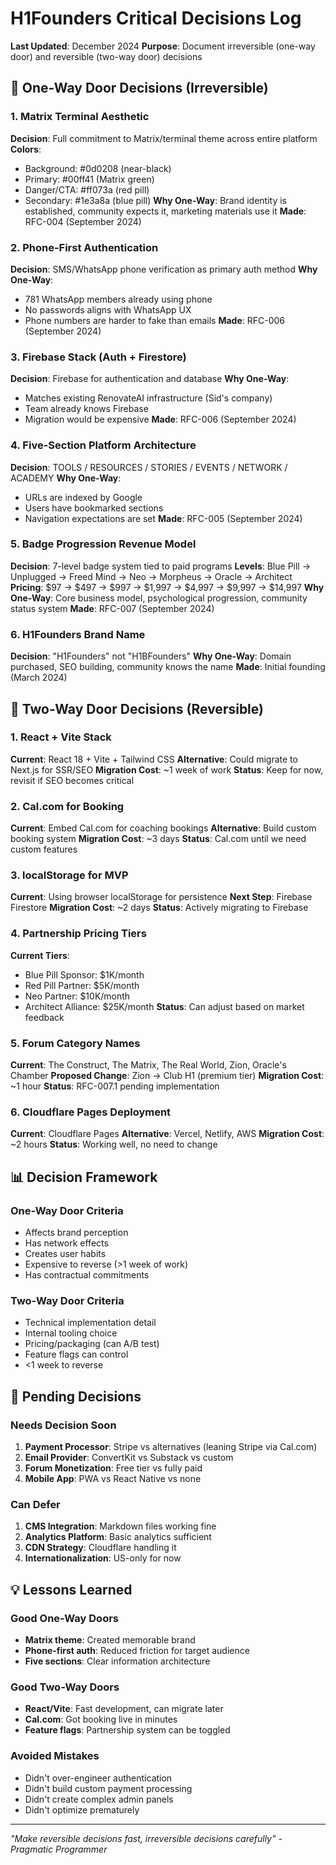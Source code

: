 # H1Founders Critical Decisions Log
**Last Updated**: December 2024
**Purpose**: Document irreversible (one-way door) and reversible (two-way door) decisions

## 🚪 One-Way Door Decisions (Irreversible)

### 1. Matrix Terminal Aesthetic
**Decision**: Full commitment to Matrix/terminal theme across entire platform
**Colors**: 
- Background: #0d0208 (near-black)
- Primary: #00ff41 (Matrix green)
- Danger/CTA: #ff073a (red pill)
- Secondary: #1e3a8a (blue pill)
**Why One-Way**: Brand identity is established, community expects it, marketing materials use it
**Made**: RFC-004 (September 2024)

### 2. Phone-First Authentication
**Decision**: SMS/WhatsApp phone verification as primary auth method
**Why One-Way**: 
- 781 WhatsApp members already using phone
- No passwords aligns with WhatsApp UX
- Phone numbers are harder to fake than emails
**Made**: RFC-006 (September 2024)

### 3. Firebase Stack (Auth + Firestore)
**Decision**: Firebase for authentication and database
**Why One-Way**:
- Matches existing RenovateAI infrastructure (Sid's company)
- Team already knows Firebase
- Migration would be expensive
**Made**: RFC-006 (September 2024)

### 4. Five-Section Platform Architecture
**Decision**: TOOLS / RESOURCES / STORIES / EVENTS / NETWORK / ACADEMY
**Why One-Way**:
- URLs are indexed by Google
- Users have bookmarked sections
- Navigation expectations are set
**Made**: RFC-005 (September 2024)

### 5. Badge Progression Revenue Model
**Decision**: 7-level badge system tied to paid programs
**Levels**: Blue Pill → Unplugged → Freed Mind → Neo → Morpheus → Oracle → Architect
**Pricing**: $97 → $497 → $997 → $1,997 → $4,997 → $9,997 → $14,997
**Why One-Way**: Core business model, psychological progression, community status system
**Made**: RFC-007 (September 2024)

### 6. H1Founders Brand Name
**Decision**: "H1Founders" not "H1BFounders"
**Why One-Way**: Domain purchased, SEO building, community knows the name
**Made**: Initial founding (March 2024)

## 🔄 Two-Way Door Decisions (Reversible)

### 1. React + Vite Stack
**Current**: React 18 + Vite + Tailwind CSS
**Alternative**: Could migrate to Next.js for SSR/SEO
**Migration Cost**: ~1 week of work
**Status**: Keep for now, revisit if SEO becomes critical

### 2. Cal.com for Booking
**Current**: Embed Cal.com for coaching bookings
**Alternative**: Build custom booking system
**Migration Cost**: ~3 days
**Status**: Cal.com until we need custom features

### 3. localStorage for MVP
**Current**: Using browser localStorage for persistence
**Next Step**: Firebase Firestore
**Migration Cost**: ~2 days
**Status**: Actively migrating to Firebase

### 4. Partnership Pricing Tiers
**Current Tiers**:
- Blue Pill Sponsor: $1K/month
- Red Pill Partner: $5K/month
- Neo Partner: $10K/month
- Architect Alliance: $25K/month
**Status**: Can adjust based on market feedback

### 5. Forum Category Names
**Current**: The Construct, The Matrix, The Real World, Zion, Oracle's Chamber
**Proposed Change**: Zion → Club H1 (premium tier)
**Migration Cost**: ~1 hour
**Status**: RFC-007.1 pending implementation

### 6. Cloudflare Pages Deployment
**Current**: Cloudflare Pages
**Alternative**: Vercel, Netlify, AWS
**Migration Cost**: ~2 hours
**Status**: Working well, no need to change

## 📊 Decision Framework

### One-Way Door Criteria
- Affects brand perception
- Has network effects
- Creates user habits
- Expensive to reverse (>1 week of work)
- Has contractual commitments

### Two-Way Door Criteria
- Technical implementation detail
- Internal tooling choice
- Pricing/packaging (can A/B test)
- Feature flags can control
- <1 week to reverse

## 🎯 Pending Decisions

### Needs Decision Soon
1. **Payment Processor**: Stripe vs alternatives (leaning Stripe via Cal.com)
2. **Email Provider**: ConvertKit vs Substack vs custom
3. **Forum Monetization**: Free tier vs fully paid
4. **Mobile App**: PWA vs React Native vs none

### Can Defer
1. **CMS Integration**: Markdown files working fine
2. **Analytics Platform**: Basic analytics sufficient
3. **CDN Strategy**: Cloudflare handling it
4. **Internationalization**: US-only for now

## 💡 Lessons Learned

### Good One-Way Doors
- **Matrix theme**: Created memorable brand
- **Phone-first auth**: Reduced friction for target audience
- **Five sections**: Clear information architecture

### Good Two-Way Doors
- **React/Vite**: Fast development, can migrate later
- **Cal.com**: Got booking live in minutes
- **Feature flags**: Partnership system can be toggled

### Avoided Mistakes
- Didn't over-engineer authentication
- Didn't build custom payment processing
- Didn't create complex admin panels
- Didn't optimize prematurely

---

*"Make reversible decisions fast, irreversible decisions carefully" - Pragmatic Programmer*
